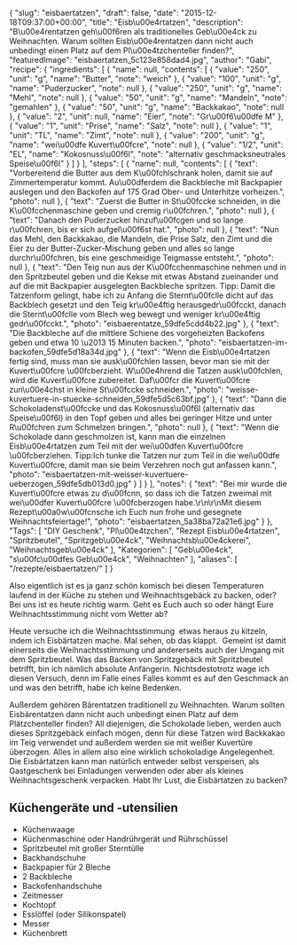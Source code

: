 {
    "slug": "eisbaertatzen",
    "draft": false,
    "date": "2015-12-18T09:37:00+00:00",
    "title": "Eisb\u00e4rtatzen",
    "description": "B\u00e4rentatzen geh\u00f6ren als traditionelles Geb\u00e4ck zu Weihnachten. Warum sollten Eisb\u00e4rentatzen dann nicht auch unbedingt einen Platz auf dem Pl\u00e4tzchenteller finden?",
    "featuredImage": "eisbaertatzen_5c123e858dad4.jpg",
    "author": "Gabi",
    "recipe": {
        "ingredients": [
            {
                "name": null,
                "contents": [
                    {
                        "value": "250",
                        "unit": "g",
                        "name": "Butter",
                        "note": "weich"
                    },
                    {
                        "value": "100",
                        "unit": "g",
                        "name": "Puderzucker",
                        "note": null
                    },
                    {
                        "value": "250",
                        "unit": "g",
                        "name": "Mehl",
                        "note": null
                    },
                    {
                        "value": "50",
                        "unit": "g",
                        "name": "Mandeln",
                        "note": "gemahlen"
                    },
                    {
                        "value": "50",
                        "unit": "g",
                        "name": "Backkakao",
                        "note": null
                    },
                    {
                        "value": "2",
                        "unit": null,
                        "name": "Eier",
                        "note": "Gr\u00f6\u00dfe M"
                    },
                    {
                        "value": "1",
                        "unit": "Prise",
                        "name": "Salz",
                        "note": null
                    },
                    {
                        "value": "1",
                        "unit": "TL",
                        "name": "Zimt",
                        "note": null
                    },
                    {
                        "value": "200",
                        "unit": "g",
                        "name": "wei\u00dfe Kuvert\u00fcre",
                        "note": null
                    },
                    {
                        "value": "1\/2",
                        "unit": "EL",
                        "name": "Kokosnuss\u00f6l",
                        "note": "alternativ geschmacksneutrales Speise\u00f6l"
                    }
                ]
            }
        ],
        "steps": [
            {
                "name": null,
                "contents": [
                    {
                        "text": "Vorbereitend die Butter aus dem K\u00fchlschrank holen, damit sie auf Zimmertemperatur kommt. Au\u00dferdem die Backbleche mit Backpapier auslegen und den Backofen auf 175 Grad Ober- und Unterhitze vorheizen.",
                        "photo": null
                    },
                    {
                        "text": "Zuerst die Butter in St\u00fccke schneiden, in die K\u00fcchenmaschine geben und cremig r\u00fchren.",
                        "photo": null
                    },
                    {
                        "text": "Danach den Puderzucker hinzuf\u00fcgen und so lange r\u00fchren, bis er sich aufgel\u00f6st hat.",
                        "photo": null
                    },
                    {
                        "text": "Nun das Mehl, den Backkakao, die Mandeln, die Prise Salz, den Zimt und die Eier zu der Butter-Zucker-Mischung geben und alles so lange durchr\u00fchren, bis eine geschmeidige Teigmasse entsteht.",
                        "photo": null
                    },
                    {
                        "text": "Den Teig nun aus der K\u00fcchenmaschine nehmen und in den Spritzbeutel geben und die Kekse mit etwas Abstand zueinander und auf die mit Backpapier ausgelegten Backbleche spritzen. Tipp: Damit die Tatzenform gelingt, habe ich zu Anfang die Sternt\u00fclle dicht auf das Backblech gesetzt und den Teig kr\u00e4ftig herausgedr\u00fcckt, danach die Sternt\u00fclle vom Blech weg bewegt und weniger kr\u00e4ftig gedr\u00fcckt.",
                        "photo": "eisbaerentatze_59dfe5cdd4b22.jpg"
                    },
                    {
                        "text": "Die Backbleche auf die mittlere Schiene des vorgeheizten Backofens geben und etwa 10 \u2013 15 Minuten backen.",
                        "photo": "eisbaertatzen-im-backofen_59dfe5d18a34d.jpg"
                    },
                    {
                        "text": "Wenn die Eisb\u00e4rtatzen fertig sind, muss man sie ausk\u00fchlen lassen, bevor man sie mit der Kuvert\u00fcre \u00fcberzieht. W\u00e4hrend die Tatzen ausk\u00fchlen, wird die Kuvert\u00fcre zubereitet. Daf\u00fcr die Kuvert\u00fcre zun\u00e4chst in kleine St\u00fccke schneiden.",
                        "photo": "weisse-kuvertuere-in-stuecke-schneiden_59dfe5d5c63bf.jpg"
                    },
                    {
                        "text": "Dann die Schokoladenst\u00fccke und das Kokosnuss\u00f6l (alternativ das Speise\u00f6l) in den Topf geben und alles bei geringer Hitze und unter R\u00fchren zum Schmelzen bringen.",
                        "photo": null
                    },
                    {
                        "text": "Wenn die Schokolade dann geschmolzen ist, kann man die einzelnen Eisb\u00e4rtatzen zum Teil mit der wei\u00dfen Kuvert\u00fcre \u00fcberziehen. Tipp:Ich tunke die Tatzen nur zum Teil in die wei\u00dfe Kuvert\u00fcre, damit man sie beim Verzehren noch gut anfassen kann.",
                        "photo": "eisbaertatzen-mit-weisser-kuvertuere-ueberzogen_59dfe5db013d0.jpg"
                    }
                ]
            }
        ],
        "notes": {
            "text": "Bei mir wurde die Kuvert\u00fcre etwas zu d\u00fcnn, so dass ich die Tatzen zweimal mit wei\u00dfer Kuvert\u00fcre \u00fcberzogen habe.\r\n\r\nMit diesem Rezept\u00a0w\u00fcnsche ich Euch nun frohe und gesegnete Weihnachtsfeiertage!",
            "photo": "eisbaertatzen_5a38ba72a21e6.jpg"
        }
    },
    "Tags": [
        "DIY Geschenk",
        "Pl\u00e4tzchen",
        "Rezept Eisb\u00e4rtatzen",
        "Spritzbeutel",
        "Spritzgeb\u00e4ck",
        "Weihnachtsb\u00e4ckerei",
        "Weihnachtsgeb\u00e4ck"
    ],
    "Kategorien": [
        "Geb\u00e4ck",
        "s\u00fc\u00dfes Geb\u00e4ck",
        "Weihnachten"
    ],
    "aliases": [
        "\/rezepte\/eisbaertatzen\/"
    ]
}

Also eigentlich ist es ja ganz schön komisch bei diesen Temperaturen laufend in der Küche zu stehen und Weihnachtsgebäck zu backen, oder? Bei uns ist es heute richtig warm. Geht es Euch auch so oder hängt Eure Weihnachtsstimmung nicht vom Wetter ab?

Heute versuche ich die Weihnachtsstimmung  etwas heraus zu kitzeln, indem ich Eisbärtatzen mache. Mal sehen, ob das klappt.  Gemeint ist damit einerseits die Weihnachtsstimmung und andererseits auch der Umgang mit dem Spritzbeutel. Was das Backen von Spritzgebäck mit Spritzbeutel betrifft, bin ich nämlich absolute Anfängerin. Nichtsdestotrotz wage ich diesen Versuch, denn im Falle eines Falles kommt es auf den Geschmack an und was den betrifft, habe ich keine Bedenken.

Außerdem gehören Bärentatzen traditionell zu Weihnachten. Warum sollten Eisbärentatzen dann nicht auch unbedingt einen Platz auf dem Plätzchenteller finden? All diejenigen, die Schokolade lieben, werden auch dieses Spritzgebäck einfach mögen, denn für diese Tatzen wird Backkakao im Teig verwendet und außerdem werden sie mit weißer Kuvertüre überzogen. Alles in allem also eine wirklich schokoladige Angelegenheit. Die Eisbärtatzen kann man natürlich entweder selbst verspeisen, als Gastgeschenk bei Einladungen verwenden oder aber als kleines Weihnachtsgeschenk verpacken. Habt Ihr Lust, die Eisbärtatzen zu backen?



## Küchengeräte und -utensilien

 * Küchenwaage
 * Küchenmaschine oder Handrührgerät und Rührschüssel
 * Spritzbeutel mit großer Sterntülle
 * Backhandschuhe
 * Backpapier für 2 Bleche
 * 2 Backbleche
 * Backofenhandschuhe
 * Zeitmesser
 * Kochtopf
 * Esslöffel (oder Silikonspatel)
 * Messer
 * Küchenbrett